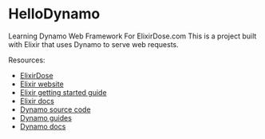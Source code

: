 # HelloDynamo

Learning Dynamo Web Framework For ElixirDose.com
This is a project built with Elixir that uses Dynamo to serve web requests.

Resources:

* [ElixirDose](http://www.elixirdose.com/)
* [Elixir website](http://elixir-lang.org/)
* [Elixir getting started guide](http://elixir-lang.org/getting_started/1.html)
* [Elixir docs](http://elixir-lang.org/docs)
* [Dynamo source code](https://github.com/elixir-lang/dynamo)
* [Dynamo guides](https://github.com/elixir-lang/dynamo#learn-more)
* [Dynamo docs](http://elixir-lang.org/docs/dynamo)
